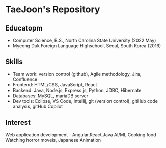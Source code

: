 # TaeJoon's Repository 

## Educatopm
- Computer Science, B.S., North Carolina State University (2022 May)
- Myeong Duk Foreign Language Highschool, Seoul, South Korea (2016)

## Skills
- Team work: version control (github), Agile methodology, Jira, Confluence 
- Frontend: HTML/CSS, JavaScript, React
- Backend: Java, Node.js, Express.js, Python, JDBC, Hibernate
- Databases: MySQL, mariaDB server
- Dev tools: Eclipse, VS Code, Intellij, git (version control), gitHub code analysis, gitHub Copilot 

## Interest
Web application development - Angular,React,Java 
AI/ML 
Cooking food
Watching horror moveis, Japanese Animation






